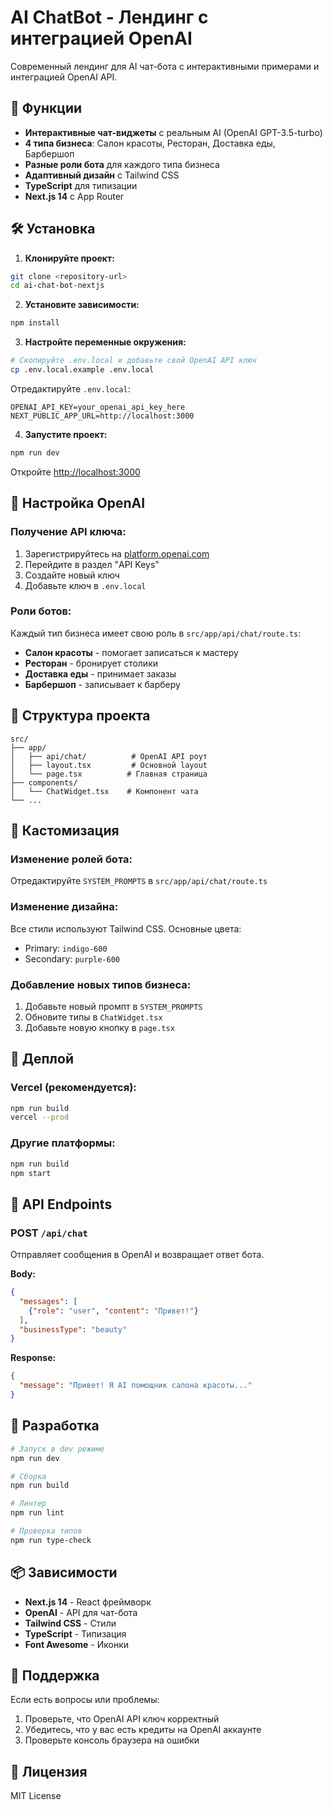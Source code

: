 # AI ChatBot - Лендинг с интеграцией OpenAI

Современный лендинг для AI чат-бота с интерактивными примерами и интеграцией OpenAI API.

## 🚀 Функции

- **Интерактивные чат-виджеты** с реальным AI (OpenAI GPT-3.5-turbo)
- **4 типа бизнеса**: Салон красоты, Ресторан, Доставка еды, Барбершоп
- **Разные роли бота** для каждого типа бизнеса
- **Адаптивный дизайн** с Tailwind CSS
- **TypeScript** для типизации
- **Next.js 14** с App Router

## 🛠️ Установка

1. **Клонируйте проект:**
```bash
git clone <repository-url>
cd ai-chat-bot-nextjs
```

2. **Установите зависимости:**
```bash
npm install
```

3. **Настройте переменные окружения:**
```bash
# Скопируйте .env.local и добавьте свой OpenAI API ключ
cp .env.local.example .env.local
```

Отредактируйте `.env.local`:
```env
OPENAI_API_KEY=your_openai_api_key_here
NEXT_PUBLIC_APP_URL=http://localhost:3000
```

4. **Запустите проект:**
```bash
npm run dev
```

Откройте [http://localhost:3000](http://localhost:3000)

## 🤖 Настройка OpenAI

### Получение API ключа:

1. Зарегистрируйтесь на [platform.openai.com](https://platform.openai.com)
2. Перейдите в раздел "API Keys"
3. Создайте новый ключ
4. Добавьте ключ в `.env.local`

### Роли ботов:

Каждый тип бизнеса имеет свою роль в `src/app/api/chat/route.ts`:

- **Салон красоты** - помогает записаться к мастеру
- **Ресторан** - бронирует столики
- **Доставка еды** - принимает заказы
- **Барбершоп** - записывает к барберу

## 📁 Структура проекта

```
src/
├── app/
│   ├── api/chat/          # OpenAI API роут
│   ├── layout.tsx         # Основной layout
│   └── page.tsx          # Главная страница
├── components/
│   └── ChatWidget.tsx    # Компонент чата
└── ...
```

## 🎨 Кастомизация

### Изменение ролей бота:

Отредактируйте `SYSTEM_PROMPTS` в `src/app/api/chat/route.ts`

### Изменение дизайна:

Все стили используют Tailwind CSS. Основные цвета:
- Primary: `indigo-600`
- Secondary: `purple-600`

### Добавление новых типов бизнеса:

1. Добавьте новый промпт в `SYSTEM_PROMPTS`
2. Обновите типы в `ChatWidget.tsx`
3. Добавьте новую кнопку в `page.tsx`

## 🚀 Деплой

### Vercel (рекомендуется):

```bash
npm run build
vercel --prod
```

### Другие платформы:

```bash
npm run build
npm start
```

## 📝 API Endpoints

### POST `/api/chat`

Отправляет сообщения в OpenAI и возвращает ответ бота.

**Body:**
```json
{
  "messages": [
    {"role": "user", "content": "Привет!"}
  ],
  "businessType": "beauty"
}
```

**Response:**
```json
{
  "message": "Привет! Я AI помощник салона красоты..."
}
```

## 🔧 Разработка

```bash
# Запуск в dev режиме
npm run dev

# Сборка
npm run build

# Линтер
npm run lint

# Проверка типов
npm run type-check
```

## 📦 Зависимости

- **Next.js 14** - React фреймворк
- **OpenAI** - API для чат-бота
- **Tailwind CSS** - Стили
- **TypeScript** - Типизация
- **Font Awesome** - Иконки

## 🤝 Поддержка

Если есть вопросы или проблемы:

1. Проверьте, что OpenAI API ключ корректный
2. Убедитесь, что у вас есть кредиты на OpenAI аккаунте
3. Проверьте консоль браузера на ошибки

## 📄 Лицензия

MIT License